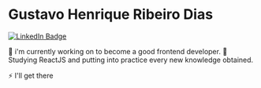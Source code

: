 # Gustavo Henrique Ribeiro Dias

[![LinkedIn Badge](https://img.shields.io/badge/LinkedIn-Gustavo%20Henrique%20Ribeiro-%232980b9)](https://www.linkedin.com/in/gustavo-henrique-ribeiro-b58385184/)

🔭 i'm currently working on to become a good frontend developer. 
🌱 Studying ReactJS and putting into practice every new knowledge obtained. 

⚡ I'll get there 

 <!--
**Guribeiro/Guribeiro** is a ✨ _special_ ✨ repository because its `README.md` (this file) appears on your GitHub profile.

Here are some ideas to get you started:

- 🔭 I’m currently working on 
- 🌱 I’m currently learning 
- 👯 I’m looking to collaborate on ...
- 🤔 I’m looking for help with ...
- 💬 Ask me about ...
- 📫 How to reach me: ...
- 😄 Pronouns: ...
- ⚡ Fun fact: ...
-->
